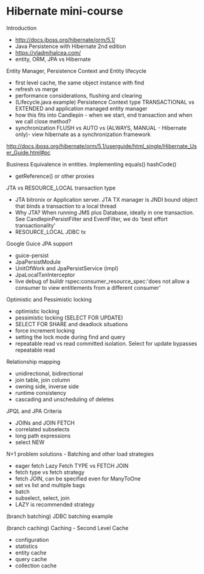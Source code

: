 # Hibernate mini-course


Introduction
 - http://docs.jboss.org/hibernate/orm/5.1/
 - Java Persistence with Hibernate 2nd edition
 - https://vladmihalcea.com/
 - entity, ORM, JPA vs Hibernate

Entity Manager, Persistence Context and Entity lifecycle
- first level cache, the same object instance with find
- refresh vs merge
- performance considerations, flushing and clearing
- (Lifecycle.java example) Persistence Context type TRANSACTIONAL vs EXTENDED and application managed entity manager
- how this fits into Candlepin - when we start, end transaction and when we call close method?
- synchronization FLUSH vs AUTO vs (ALWAYS, MANUAL - Hibernate only)- view hibernate as a synchronization framework

http://docs.jboss.org/hibernate/orm/5.1/userguide/html_single/Hibernate_User_Guide.html#pc

Business Equivalence in entities. Implementing equals() hashCode()
 - getReference() or other proxies

JTA vs RESOURCE_LOCAL transaction type
 - JTA bitronix or Application server. JTA TX manager is JNDI bound object that binds a transaction to a local thread
 - Why JTA? When running JMS plus Database, ideally in one transaction. See CandlepinPersistFilter and EventFilter, we do 'best effort transactionality'
 - RESOURCE_LOCAL JDBC tx

Google Guice JPA support
 - guice-persist
 - JpaPersistModule
 - UnitOfWork and JpaPersistService (impl)
 - JpaLocalTxnInterceptor
 - live debug of buildr rspec:consumer_resource_spec:'does not allow a consumer to view entitlements from a different consumer'

Optimistic and Pessimistic locking
 - optimistic locking 
 - pessimistic locking (SELECT FOR UPDATE)
 - SELECT FOR SHARE and deadlock situations
 - force increment locking
 - setting the lock mode during find and query
 - repeatable read vs read committed isolation. Select for update bypasses repeatable read

Relationship mapping 
 - unidirectional, bidirectional
 - join table, join column
 - owning side, inverse side 
 - runtime consistency
 - cascading and unscheduling of deletes

JPQL and JPA Criteria
 - JOINs and JOIN FETCH
 - correlated subselects
 - long path expressions
 - select NEW 

N+1 problem solutions - Batching and other load strategies
 - eager fetch Lazy Fetch TYPE vs FETCH JOIN
 - fetch type vs fetch strategy
 - fetch JOIN, can be specified even for ManyToOne
 - set vs list and multiple bags
 - batch
 - subselect, select, join
 - LAZY is recommended strategy
 
(branch batching) JDBC batching example 

(branch caching) Caching - Second Level Cache
 - configuration
 - statistics
 - entity cache
 - query cache 
 - collection cache

